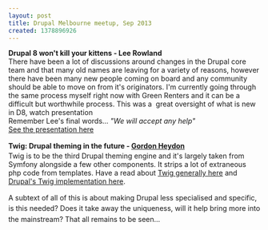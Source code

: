 ```yaml
---
layout: post
title: Drupal Melbourne meetup, Sep 2013
created: 1378896926
---
```

<p><b>Drupal 8 won&#39;t kill your kittens - Lee Rowland</b><br />There have been a lot of discussions around changes in the Drupal core team and that many old names are leaving for a variety of reasons, however there have been many new people coming on board and any community should be able to move on from it&#39;s originators. I&#39;m currently going through the same process myself right now with Green Renters and it can be a difficult but worthwhile process.&nbsp;This was a&nbsp;&nbsp;great oversight of what is new in D8, watch presentation<br />Remember Lee&#39;s final words&hellip; <em>&quot;We will accept any help&quot;</em><br /><a href="http://previousnext.com.au/blog/drupal-8-wont-kill-your-kittens" target="_blank">See the presentation here</a></p><p><b style="line-height: 1.538em;">Twig: Drupal theming in the future - <a href="http://heydon.com.au/" target="_blank">Gordon Heydon</a></b><br />Twig is to be the third Drupal theming engine and it&#39;s largely taken from Symfony alongside a few other components. It strips a lot of extraneous php code from templates. Have a read about <a href="http://twig.sensiolabs.org/" target="_blank">Twig generally here</a>&nbsp;and <a href="https://drupal.org/node/2008464" target="_blank">Drupal&#39;s Twig implementation here</a>.</p><p><span style="line-height: 1.538em;">A subtext of all of this is about making Drupal less specialised and specific, is this needed? Does it take away the uniqueness, will it help bring more into the mainstream? That all remains to be seen&hellip;</span></p>

